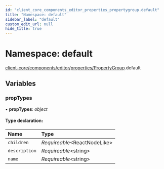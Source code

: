 ```yaml
---
id: "client_core_components_editor_properties_propertygroup.default"
title: "Namespace: default"
sidebar_label: "default"
custom_edit_url: null
hide_title: true
---
```


# Namespace: default

[client-core/components/editor/properties/PropertyGroup](client_core_components_editor_properties_propertygroup.md).default

## Variables

### propTypes

• **propTypes**: *object*

#### Type declaration:

Name | Type |
:------ | :------ |
`children` | *Requireable*<ReactNodeLike\> |
`description` | *Requireable*<string\> |
`name` | *Requireable*<string\> |
